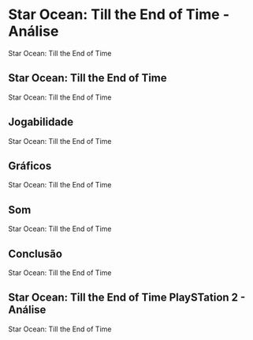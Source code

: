 ---
---

# Star Ocean: Till the End of Time - Análise

Star Ocean: Till the End of Time

## Star Ocean: Till the End of Time

Star Ocean: Till the End of Time

## Jogabilidade

Star Ocean: Till the End of Time

## Gráficos

Star Ocean: Till the End of Time

## Som

Star Ocean: Till the End of Time

## Conclusão

Star Ocean: Till the End of Time

## Star Ocean: Till the End of Time PlaySTation 2 - Análise

Star Ocean: Till the End of Time
